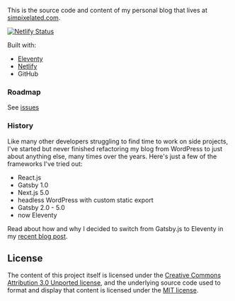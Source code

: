 This is the source code and content of my personal blog that lives at [simpixelated.com](https://simpixelated.com).

[![Netlify Status](https://api.netlify.com/api/v1/badges/3afc92b8-982b-4986-91b4-eec61af3b2f3/deploy-status)](https://app.netlify.com/sites/simpixelated/deploys)

Built with:

- [Eleventy](https://www.11ty.dev)
- [Netlify](https://docs.netlify.com/#get-started)
- GitHub

### Roadmap

See [issues](https://github.com/simpixelated/simpixelated.com/issues)

### History

Like many other developers struggling to find time to work on side projects, I've started but never finished refactoring my blog from WordPress to just about anything else, many times over the years. Here's just a few of the frameworks I've tried out:

- React.js
- Gatsby 1.0
- Next.js 5.0
- headless WordPress with custom static export
- Gatsby 2.0 - 5.0
- now Eleventy

Read about how and why I decided to switch from Gatsby.js to Eleventy in my [recent blog post](TBD).

## License

The content of this project itself is licensed under the [Creative Commons Attribution 3.0 Unported license](https://creativecommons.org/licenses/by/3.0/), and the underlying source code used to format and display that content is licensed under the [MIT license](LICENSE.md).

